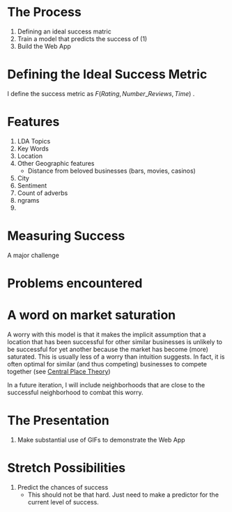 # The Process
1. Defining an ideal success matric
2. Train a model that predicts the success of (1)
3. Build the Web App

# Defining the Ideal Success Metric
I define the success metric as $F(Rating, Number\_Reviews, Time)$ .  
# Features
1. LDA Topics
2. Key Words
3. Location
4. Other Geographic features
    - Distance from beloved businesses (bars, movies, casinos)
5. City
6. Sentiment
7. Count of adverbs
8. ngrams
9. 


# Measuring Success
A major challenge 

# Problems encountered

# A word on market saturation
A worry with this model is that it makes the implicit assumption that a location that has been successful for other similar businesses
is unlikely to be successful for yet another because the market has become (more) saturated. This is usually less of a worry than intuition suggests. 
In fact, it is often optimal for similar (and thus competing) businesses to compete together (see [Central Place Theory](https://en.wikipedia.org/wiki/Central_place_theory))

In a future iteration, I will include neighborhoods that are close to the successful neighborhood to combat this worry.


# The Presentation
1. Make substantial use of GIFs to demonstrate the Web App 

# Stretch Possibilities
1. Predict the chances of success
    - This should not be that hard. Just need to make a predictor for the current level of success. 